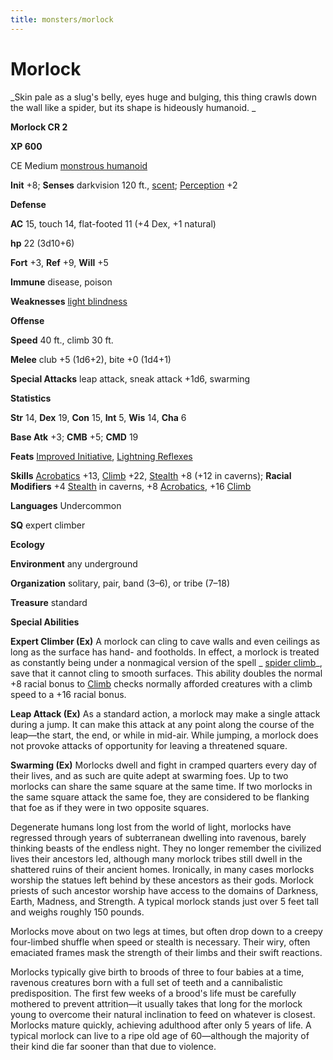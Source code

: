 ```yaml
---
title: monsters/morlock
---
```

# Morlock

_Skin pale as a slug's belly, eyes huge and bulging, this thing crawls down the wall like a spider, but its shape is hideously humanoid. _

**Morlock CR 2**

**XP 600**

CE Medium [monstrous humanoid](creatureTypes#_monstrous-humanoid)

**Init** +8; **Senses** darkvision 120 ft., [scent](universalMonsterRules#_scent); [Perception](../skills/perception#_perception) +2

**Defense**

**AC** 15, touch 14, flat-footed 11 (+4 Dex, +1 natural)

**hp** 22 (3d10+6)

**Fort** +3, **Ref** +9, **Will** +5

**Immune** disease, poison

**Weaknesses** [light blindness](universalMonsterRules#_light-blindness)

**Offense**

**Speed** 40 ft., climb 30 ft.

**Melee** club +5 (1d6+2), bite +0 (1d4+1)

**Special Attacks** leap attack, sneak attack +1d6, swarming

**Statistics**

**Str** 14, **Dex** 19, **Con** 15, **Int** 5, **Wis** 14, **Cha** 6

**Base Atk** +3; **CMB** +5; **CMD** 19

**Feats** [Improved Initiative](../feats#_improved-initiative), [Lightning Reflexes](../feats#_lightning-reflexes)

**Skills** [Acrobatics](../skills/acrobatics#_acrobatics) +13, [Climb](../skills/climb#_climb) +22, [Stealth](../skills/stealth#_stealth) +8 (+12 in caverns); **Racial Modifiers** +4 [Stealth](../skills/stealth#_stealth) in caverns, +8 [Acrobatics](../skills/acrobatics#_acrobatics), +16 [Climb](../skills/climb#_climb)

**Languages** Undercommon

**SQ** expert climber

**Ecology**

**Environment** any underground

**Organization** solitary, pair, band (3–6), or tribe (7–18)

**Treasure** standard

**Special Abilities**

**Expert Climber (Ex)** A morlock can cling to cave walls and even ceilings as long as the surface has hand- and footholds. In effect, a morlock is treated as constantly being under a nonmagical version of the spell _ [spider climb](../spells/spiderClimb#_spider-climb)_, save that it cannot cling to smooth surfaces. This ability doubles the normal +8 racial bonus to [Climb](../skills/climb#_climb) checks normally afforded creatures with a climb speed to a +16 racial bonus.

**Leap Attack (Ex)** As a standard action, a morlock may make a single attack during a jump. It can make this attack at any point along the course of the leap—the start, the end, or while in mid-air. While jumping, a morlock does not provoke attacks of opportunity for leaving a threatened square.

**Swarming (Ex)** Morlocks dwell and fight in cramped quarters every day of their lives, and as such are quite adept at swarming foes. Up to two morlocks can share the same square at the same time. If two morlocks in the same square attack the same foe, they are considered to be flanking that foe as if they were in two opposite squares.

Degenerate humans long lost from the world of light, morlocks have regressed through years of subterranean dwelling into ravenous, barely thinking beasts of the endless night. They no longer remember the civilized lives their ancestors led, although many morlock tribes still dwell in the shattered ruins of their ancient homes. Ironically, in many cases morlocks worship the statues left behind by these ancestors as their gods. Morlock priests of such ancestor worship have access to the domains of Darkness, Earth, Madness, and Strength. A typical morlock stands just over 5 feet tall and weighs roughly 150 pounds.

Morlocks move about on two legs at times, but often drop down to a creepy four-limbed shuffle when speed or stealth is necessary. Their wiry, often emaciated frames mask the strength of their limbs and their swift reactions.

Morlocks typically give birth to broods of three to four babies at a time, ravenous creatures born with a full set of teeth and a cannibalistic predisposition. The first few weeks of a brood's life must be carefully mothered to prevent attrition—it usually takes that long for the morlock young to overcome their natural inclination to feed on whatever is closest. Morlocks mature quickly, achieving adulthood after only 5 years of life. A typical morlock can live to a ripe old age of 60—although the majority of their kind die far sooner than that due to violence.

